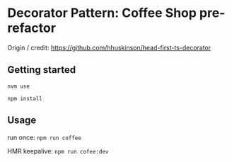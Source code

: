 # Decorator Pattern: Coffee Shop pre-refactor

Origin / credit: https://github.com/hhuskinson/head-first-ts-decorator

## Getting started
`nvm use`

`npm install`

## Usage

run once: `npm run coffee`

HMR keepalive: `npm run cofee:dev`
